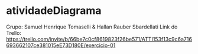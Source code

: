 # atividadeDiagrama

Grupo: Samuel Henrique Tomaselli & Hallan Rauber Sbardellati
Link do Trello: https://trello.com/invite/b/66be7c0cf8619823f26be571/ATTI153f13c9c6a716693662107ce381015eE73D180E/exercicio-01

